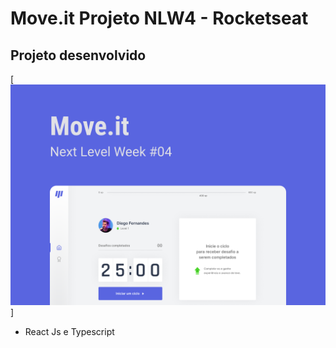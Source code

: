 # Move.it Projeto NLW4 - Rocketseat

## Projeto desenvolvido

[![](https://github.com/tellesdev/NLW4/blob/master/public/img/capa.png)]

- React Js e Typescript
